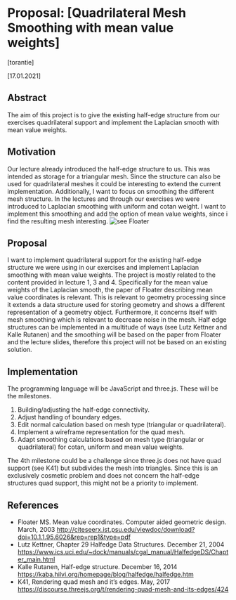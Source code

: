 # Proposal: [Quadrilateral Mesh Smoothing with mean value weights]

[torantie]

[17.01.2021]

## Abstract

The aim of this project is to give the existing half-edge structure from our exercises quadrilateral support and implement the Laplacian smooth with mean value weights.

## Motivation

Our lecture already introduced the half-edge structure to us. This was intended as storage for a triangular mesh. Since the structure can also be used for quadrilateral meshes it could be interesting to extend the current implementation. Additionally, I want to focus on smoothing the different mesh structure. In the lectures and through our exercises we were introduced to Laplacian smoothing with uniform and cotan weight. I want to implement this smoothing and add the option of mean value weights, since i find the resulting mesh interesting.
![see Floater](https://raw.githubusercontent.com/torantie/gp-ws2021/project-proposal/projects/torantie/proposal/assets/mean_value.png?raw=true)

## Proposal

I want to implement quadrilateral support for the existing half-edge structure we were using in our exercises and implement Laplacian smoothing with mean value weights.
The project is mostly related to the content provided in lecture 1, 3 and 4. Specifically for the mean value weights of the Laplacian smooth, the paper of Floater describing mean value coordinates is relevant.
This is relevant to geometry processing since it extends a data structure used for storing geometry and shows a different representation of a geometry object. Furthermore, it concerns itself with mesh smoothing which is relevant to decrease noise in the mesh.
Half edge structures can be implemented in a multitude of ways (see Lutz Kettner and Kalle Rutanen) and the smoothing will be based on the paper from Floater and the lecture slides, therefore this project will not be based on an existing solution.

## Implementation

The programming language will be JavaScript and three.js. These will be the milestones.
1. Building/adjusting the half-edge connectivity.
2. Adjust handling of boundary edges.
3. Edit normal calculation based on mesh type (triangular or quadrilateral).
4. Implement a wireframe representation for the quad mesh.
5. Adapt smoothing calculations based on mesh type (triangular or quadrilateral) for cotan, uniform and mean value weights.

The 4th milestone could be a challenge since three.js does not have quad support (see K41) but subdivides the mesh into triangles. Since this is an exclusively cosmetic problem and does not concern the half-edge structures quad support, this might not be a priority to implement.

## References

- Floater MS. Mean value coordinates. Computer aided geometric design. March, 2003 http://citeseerx.ist.psu.edu/viewdoc/download?doi=10.1.1.95.6026&rep=rep1&type=pdf
- Lutz Kettner, Chapter 29 Halfedge Data Structures. December 21, 2004  https://www.ics.uci.edu/~dock/manuals/cgal_manual/HalfedgeDS/Chapter_main.html
- Kalle Rutanen, Half-edge structure. December 16, 2014 https://kaba.hilvi.org/homepage/blog/halfedge/halfedge.htm
- K41, Rendering quad mesh and it’s edges. May, 2017 https://discourse.threejs.org/t/rendering-quad-mesh-and-its-edges/424
